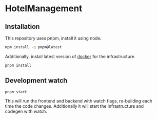 # HotelManagement

## Installation

This repository uses pnpm, install it using node.

```bash
npm install -g pnpm@latest
```

Additionally, install latest version of [docker](https://www.docker.com/products/docker-desktop/) for the infrastructure.

```bash
pnpm install
```

## Development watch

```bash
pnpm start
```

This will run the frontend and backend with watch flags, re-building each time the code changes. Additionally it will start the infrastructure and codegen with watch.
